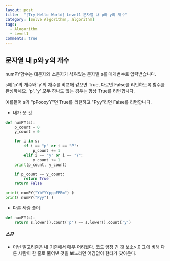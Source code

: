 ```yaml
---
layout: post
title:  "[Try Hello World] Level1 문자열 내 p와 y의 개수"
category: [Solve Algorithm!, algorithm]
tags:
  - Alogorithm
  - Level1
comments: true
---
```


## 문자열 내 p와 y의 개수
numPY함수는 대문자와 소문자가 섞여있는 문자열 s를 매개변수로 입력받습니다.

s에 'p'의 개수와 'y'의 개수를 비교해 같으면 True, 다르면 False를 리턴하도록 함수를 완성하세요. 'p', 'y' 모두 하나도 없는 경우는 항상 True를 리턴합니다.

예를들어 s가 "pPoooyY"면 True를 리턴하고 "Pyy"라면 False를 리턴합니다.

- 내가 푼 것

```python
def numPY(s):
	p_count = 0
	y_count = 0

	for i in s:
		if i == "p" or i == "P":
			p_count += 1
		elif i == "y" or i == "Y":
			y_count += 1
	print(p_count, y_count)

	if p_count == y_count:
		return True
	return False

print( numPY("YbYYYpppEPRm") )
print( numPY("Pyy") )
```

- 다른 사람 풀이

```python
def numPY(s):
    return s.lower().count('p') == s.lower().count('y')
```

#### *소감*
- 이번 알고리즘은 내 기준에서 매우 어려웠다. 코드 엄청 긴 것 보소>.0 그에 비해 다른 사람이 한 줄로 풀어낸 것을 보노라면 어김없이 현타가 찾아온다.
